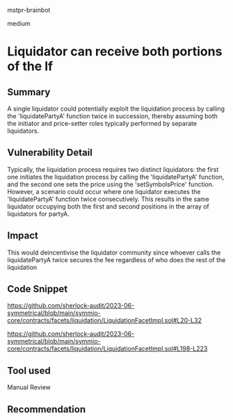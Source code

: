 mstpr-brainbot

medium

# Liquidator can receive both portions of the lf

## Summary
A single liquidator could potentially exploit the liquidation process by calling the 'liquidatePartyA' function twice in succession, thereby assuming both the initiator and price-setter roles typically performed by separate liquidators.
## Vulnerability Detail
Typically, the liquidation process requires two distinct liquidators: the first one initiates the liquidation process by calling the 'liquidatePartyA' function, and the second one sets the price using the 'setSymbolsPrice' function. However, a scenario could occur where one liquidator executes the 'liquidatePartyA' function twice consecutively. This results in the same liquidator occupying both the first and second positions in the array of liquidators for partyA.

## Impact
This would deincentivise the liquidator community since whoever calls the liquidatePartyA twice secures the fee regardless of who does the rest of the liquidation
## Code Snippet
https://github.com/sherlock-audit/2023-06-symmetrical/blob/main/symmio-core/contracts/facets/liquidation/LiquidationFacetImpl.sol#L20-L32

https://github.com/sherlock-audit/2023-06-symmetrical/blob/main/symmio-core/contracts/facets/liquidation/LiquidationFacetImpl.sol#L198-L223
## Tool used

Manual Review

## Recommendation
